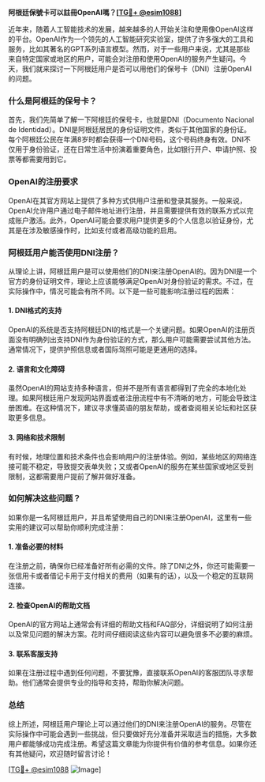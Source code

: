 **阿根廷保號卡可以註冊OpenAI嗎？[[TG💪+ @esim1088](https://t.me/s/esim1088)]**

近年来，随着人工智能技术的发展，越来越多的人开始关注和使用像OpenAI这样的平台。OpenAI作为一个领先的人工智能研究实验室，提供了许多强大的工具和服务，比如其著名的GPT系列语言模型。然而，对于一些用户来说，尤其是那些来自特定国家或地区的用户，可能会对注册和使用OpenAI的服务产生疑问。今天，我们就来探讨一下阿根廷用户是否可以用他们的保号卡（DNI）注册OpenAI的问题。

### 什么是阿根廷的保号卡？

首先，我们先简单了解一下阿根廷的保号卡，也就是DNI（Documento Nacional de Identidad）。DNI是阿根廷居民的身份证明文件，类似于其他国家的身份证。每个阿根廷公民在年满8岁时都会获得一个DNI号码，这个号码终身有效。DNI不仅用于身份验证，还在日常生活中扮演着重要角色，比如银行开户、申请护照、投票等都需要用到它。

### OpenAI的注册要求

OpenAI在其官方网站上提供了多种方式供用户注册和登录其服务。一般来说，OpenAI允许用户通过电子邮件地址进行注册，并且需要提供有效的联系方式以完成账户激活。此外，OpenAI可能会要求用户提供更多的个人信息以验证身份，尤其是在涉及敏感操作时，比如支付或者高级功能的启用。

### 阿根廷用户能否使用DNI注册？

从理论上讲，阿根廷用户是可以使用他们的DNI来注册OpenAI的。因为DNI是一个官方的身份证明文件，理论上应该能够满足OpenAI对身份验证的需求。不过，在实际操作中，情况可能会有所不同。以下是一些可能影响注册过程的因素：

#### 1. **DNI格式的支持**
   OpenAI的系统是否支持阿根廷DNI的格式是一个关键问题。如果OpenAI的注册页面没有明确列出支持DNI作为身份验证的方式，那么用户可能需要尝试其他方法。通常情况下，提供护照信息或者国际驾照可能是更通用的选择。

#### 2. **语言和文化障碍**
   虽然OpenAI的网站支持多种语言，但并不是所有语言都得到了完全的本地化处理。如果阿根廷用户发现网站界面或者注册流程中有不清晰的地方，可能会导致注册困难。在这种情况下，建议寻求懂英语的朋友帮助，或者查阅相关论坛和社区获取更多信息。

#### 3. **网络和技术限制**
   有时候，地理位置和技术条件也会影响用户的注册体验。例如，某些地区的网络连接可能不稳定，导致提交表单失败；又或者OpenAI的服务在某些国家或地区受到限制，这都需要用户提前了解并做好准备。

### 如何解决这些问题？

如果你是一名阿根廷用户，并且希望使用自己的DNI来注册OpenAI，这里有一些实用的建议可以帮助你顺利完成注册：

#### 1. **准备必要的材料**
   在注册之前，确保你已经准备好所有必需的文件。除了DNI之外，你还可能需要一张信用卡或者借记卡用于支付相关的费用（如果有的话），以及一个稳定的互联网连接。

#### 2. **检查OpenAI的帮助文档**
   OpenAI的官方网站上通常会有详细的帮助文档和FAQ部分，详细说明了如何注册以及常见问题的解决方案。花时间仔细阅读这些内容可以避免很多不必要的麻烦。

#### 3. **联系客服支持**
   如果在注册过程中遇到任何问题，不要犹豫，直接联系OpenAI的客服团队寻求帮助。他们通常会提供专业的指导和支持，帮助你解决问题。

### 总结

综上所述，阿根廷用户理论上可以通过他们的DNI来注册OpenAI的服务。尽管在实际操作中可能会遇到一些挑战，但只要做好充分准备并采取适当的措施，大多数用户都能够成功完成注册。希望这篇文章能为你提供有价值的参考信息。如果你还有其他疑问，欢迎随时留言讨论！

[[TG💪+ @esim1088](https://t.me/s/esim1088) ![Image](https://i.postimg.cc/4NQfJmqS/Snipaste-2025-05-13-00-14-12.png)]